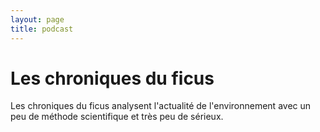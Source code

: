 ```yaml
---
layout: page
title: podcast
---
```


# Les chroniques du ficus

Les chroniques du ficus analysent l'actualité de l'environnement avec un peu de méthode scientifique et très peu de sérieux.
